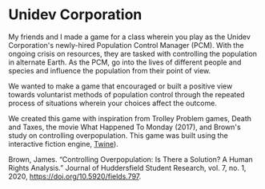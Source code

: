 # Unidev Corporation
My friends and I made a game for a class wherein you play as the Unidev Corporation's newly-hired Population Control Manager (PCM). With the ongoing crisis on resources, they are tasked with controlling the population in alternate Earth. As the PCM, go into the lives of different people and species and influence the population from their point of view.

We wanted to make a game that encouraged or built a positive view towards voluntarist methods of population control through the repeated process of situations wherein your choices affect the outcome.

We created this game with inspiration from Trolley Problem games, Death and Taxes, the movie What Happened To Monday (2017), and Brown's study on controlling overpopulation. This game was built using the interactive fiction engine, [Twine](https://twinery.org/)).

Brown, James. “Controlling Overpopulation: Is There a Solution? A Human Rights
Analysis.” Journal of Huddersfield Student Research, vol. 7, no. 1, 2020,
https://doi.org/10.5920/fields.797.
